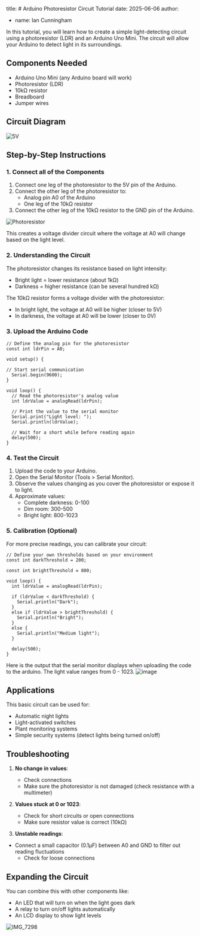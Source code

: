 title: # Arduino Photoresistor Circuit Tutorial
date: 2025-06-06
author:
  - name: Ian Cunningham

In this tutorial, you will learn how to create a simple light-detecting circuit using a photoresistor (LDR) and an Arduino Uno Mini. The circuit will allow your Arduino to detect light in its surroundings.

## Components Needed

- Arduino Uno Mini (any Arduino board will work)
- Photoresistor (LDR)
- 10kΩ resistor
- Breadboard
- Jumper wires

## Circuit Diagram


![5V](https://github.com/user-attachments/assets/9dab49e0-b71d-436f-8d13-933a10ff388f)



## Step-by-Step Instructions

### 1. Connect all of the Components

1. Connect one leg of the photoresistor to the 5V pin of the Arduino.
2. Connect the other leg of the photoresistor to:
   - Analog pin A0 of the Arduino
   - One leg of the 10kΩ resistor
3. Connect the other leg of the 10kΩ resistor to the GND pin of the Arduino.

![Photoresistor](https://github.com/user-attachments/assets/44480828-628e-4d61-83bb-4e47dc0be576)

This creates a voltage divider circuit where the voltage at A0 will change based on the light level.

### 2. Understanding the Circuit

The photoresistor changes its resistance based on light intensity:
- Bright light = lower resistance (about 1kΩ)
- Darkness = higher resistance (can be several hundred kΩ)

The 10kΩ resistor forms a voltage divider with the photoresistor:
- In bright light, the voltage at A0 will be higher (closer to 5V)
- In darkness, the voltage at A0 will be lower (closer to 0V)

### 3. Upload the Arduino Code

```arduino
// Define the analog pin for the photoresistor
const int ldrPin = A0;

void setup() {

// Start serial communication
  Serial.begin(9600);
}

void loop() {
  // Read the photoresistor's analog value
  int ldrValue = analogRead(ldrPin);
  
  // Print the value to the serial monitor
  Serial.print("Light level: ");
  Serial.println(ldrValue);
  
  // Wait for a short while before reading again
  delay(500);
}
```

### 4. Test the Circuit

1. Upload the code to your Arduino.
2. Open the Serial Monitor (Tools > Serial Monitor).
3. Observe the values changing as you cover the photoresistor or expose it to light.
4. Approximate values:
   - Complete darkness: 0-100
   - Dim room: 300-500
   - Bright light: 800-1023

### 5. Calibration (Optional)

For more precise readings, you can calibrate your circuit:

```arduino
// Define your own thresholds based on your environment
const int darkThreshold = 200;

const int brightThreshold = 800;

void loop() {
  int ldrValue = analogRead(ldrPin);

  if (ldrValue < darkThreshold) {
    Serial.println("Dark");
  }
  else if (ldrValue > brightThreshold) {
    Serial.println("Bright");
  }
  else {
    Serial.println("Medium light");
  }

  delay(500);
}
```
Here is the output that the serial monitor displays when uploading the code to the arduino. The light value ranges from 0 - 1023.
![image](https://github.com/user-attachments/assets/03e509e4-56d4-417a-b270-82ad2000f122)

## Applications

This basic circuit can be used for:
- Automatic night lights
- Light-activated switches
- Plant monitoring systems
- Simple security systems (detect lights being turned on/off)

## Troubleshooting

1. **No change in values**:
   - Check connections
   - Make sure the photoresistor is not damaged (check resistance with a multimeter)

2. **Values stuck at 0 or 1023**:
   - Check for short circuits or open connections
   - Make sure resistor value is correct (10kΩ)

3. **Unstable readings**:
- Connect a small capacitor (0.1µF) between A0 and GND to filter out reading fluctuations
   - Check for loose connections

## Expanding the Circuit

You can combine this with other components like:
- An LED that will turn on when the light goes dark
- A relay to turn on/off lights automatically
- An LCD display to show light levels


![IMG_7298](https://github.com/user-attachments/assets/8cb16190-a2e5-4cc5-8f12-165be0fe3901)







